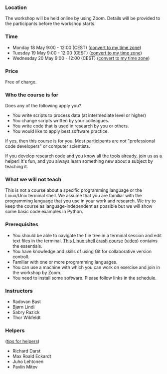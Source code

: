 

### Location 

The workshop will be held online by using Zoom.
Details will be provided to the participants before the workshop starts.


### Time

- Monday 18 May 9:00 - 12:00 (CEST)
  ([convert to my time zone](https://www.timeanddate.com/worldclock/fixedtime.html?msg=CodeRefinery+workshop&iso=20200518T09&p1=187&ah=3))
- Tuesday 19 May 9:00 - 12:00 (CEST)
  ([convert to my time zone](https://www.timeanddate.com/worldclock/fixedtime.html?msg=CodeRefinery-workshop&iso=20200519T09&p1=187&ah=3))
- Wednesday 20 May 9:00 - 12:00 (CEST)
  ([convert to my time zone](https://www.timeanddate.com/worldclock/fixedtime.html?msg=CodeRefinery-workshop&iso=20200520T09&p1=187&ah=3))


### Price

Free of charge.


### Who the course is for

Does any of the following apply you?
- You write scripts to process data (at intermediate level or higher)
- You change scripts written by your colleagues.
- You write code that is used in research by you or others.
- You would like to apply best software practice.

If yes, then this course is for you.  Most participants are not
"professional code developers" or computer scientists.

If you develop research code and you know all the tools
already, join us as a helper! It's fun, and you always learn
something new about a subject by teaching it.


### What we will not teach

This is not a course about a specific programming language or
the Linux/Unix terminal shell.  We assume that you are familiar with the programming
language that you use in your work and research.  We try to keep the course as
language-independent as possible but we will show some basic code examples in
Python.


### Prerequisites

- You should be able to navigate the file tree in a terminal session and edit
  text files in the terminal.
  [This Linux shell crash course](https://scicomp.aalto.fi/scicomp/shell.html)
  ([video](https://youtu.be/56p6xX0aToI))
  contains the essentials.
- You have knowledge and skills of using Git for collaborative version controll.
- Familiar with one or more programming languages.
- You can use a machine with which you can work on exercise and join in the workshop by Zoom.
- You need to install some software. Please follow links in the schedule.

### Instructors

- Radovan Bast
- Bjørn Lindi
- Sabry Razick
- Thor Wikfeldt


### Helpers

([tips for helpers](https://github.com/coderefinery/manuals/blob/master/helping-and-teaching.md))

- Richard Darst
- Max Roald Eckardt
- Juho Lehtonen
- Pavlin Mitev
